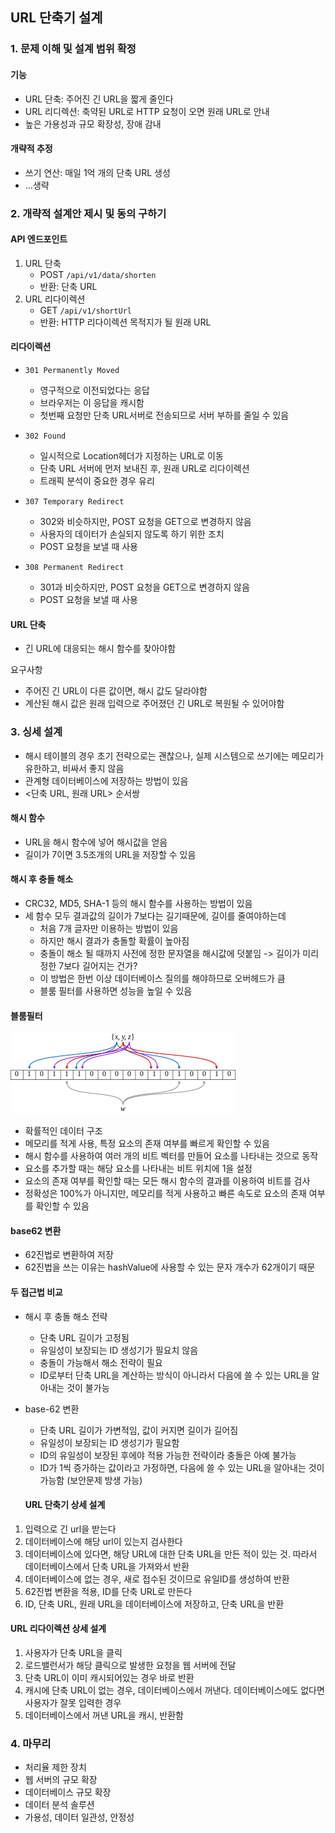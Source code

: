 ## URL 단축기 설계

### 1. 문제 이해 및 설계 범위 확정

#### 기능

- URL 단축: 주어진 긴 URL을 짧게 줄인다
- URL 리디렉션: 축약된 URL로 HTTP 요청이 오면 원래 URL로 안내
- 높은 가용성과 규모 확장성, 장애 감내

#### 개략적 추정

- 쓰기 연산: 매일 1억 개의 단축 URL 생성
- ...생략

### 2. 개략적 설계안 제시 및 동의 구하기

#### API 엔드포인트

1. URL 단축
   - POST `/api/v1/data/shorten`
   - 반환: 단축 URL
2. URL 리다이렉션
   - GET `/api/v1/shortUrl`
   - 반환: HTTP 리다이렉션 목적지가 될 원래 URL

#### 리다이렉션

- `301 Permanently Moved`

  - 영구적으로 이전되었다는 응답
  - 브라우저는 이 응답을 캐시함
  - 첫번째 요청만 단축 URL서버로 전송되므로 서버 부하를 줄일 수 있음

- `302 Found`

  - 일시적으로 Location헤더가 지정하는 URL로 이동
  - 단축 URL 서버에 먼저 보내진 후, 원래 URL로 리다이렉션
  - 트래픽 분석이 중요한 경우 유리

- `307 Temporary Redirect`

  - 302와 비슷하지만, POST 요청을 GET으로 변경하지 않음
  - 사용자의 데이터가 손실되지 않도록 하기 위한 조치
  - POST 요청을 보낼 때 사용

- `308 Permanent Redirect`
  - 301과 비슷하지만, POST 요청을 GET으로 변경하지 않음
  - POST 요청을 보낼 때 사용

#### URL 단축

- 긴 URL에 대응되는 해시 함수를 찾아야함

요구사항

- 주어진 긴 URL이 다른 값이면, 해시 값도 달라야함
- 계산된 해시 값은 원래 입력으로 주어졌던 긴 URL로 복원될 수 있어야함

### 3. 싱세 설계

- 해시 테이블의 경우 초기 전략으로는 괜찮으나, 실제 시스템으로 쓰기에는 메모리가 유한하고, 비싸서 좋지 않음
- 관계형 데이터베이스에 저장하는 방법이 있음
- <단축 URL, 원래 URL> 순서쌍

#### 해시 함수

- URL을 해시 함수에 넣어 해시값을 얻음
- 길이가 7이면 3.5조개의 URL을 저장할 수 있음

#### 해시 후 충돌 해소

- CRC32, MD5, SHA-1 등의 해시 함수를 사용하는 방법이 있음
- 세 함수 모두 결과값의 길이가 7보다는 길기때문에, 길이를 줄여야하는데
  - 처음 7개 글자만 이용하는 방법이 있음
  - 하지만 해시 결과가 충돌할 확률이 높아짐
  - 충돌이 해소 될 때까지 사전에 정한 문자열을 해시값에 덧붙임 -> 길이가 미리 정한 7보다 길어지는 건가?
  - 이 방법은 한번 이상 데이터베이스 질의를 해야하므로 오버헤드가 큼
  - 블룸 필터를 사용하면 성능을 높일 수 있음

#### 블룸필터

<img src = '../../image/bloom-filter.png'>

- 확률적인 데이터 구조
- 메모리를 적게 사용, 특정 요소의 존재 여부를 빠르게 확인할 수 있음
- 해시 함수를 사용하여 여러 개의 비트 벡터를 만들어 요소를 나타내는 것으로 동작
- 요소를 추가할 때는 해당 요소를 나타내는 비트 위치에 1을 설정
- 요소의 존재 여부를 확인할 때는 모든 해시 함수의 결과를 이용하여 비트를 검사
- 정확성은 100%가 아니지만, 메모리를 적게 사용하고 빠른 속도로 요소의 존재 여부를 확인할 수 있음

#### base62 변환

- 62진법로 변환하여 저장
- 62진법을 쓰는 이유는 hashValue에 사용할 수 있는 문자 개수가 62개이기 때문

#### 두 접근법 비교

- 해시 후 충돌 해소 전략

  - 단축 URL 길이가 고정됨
  - 유일성이 보장되는 ID 생성기가 필요치 않음
  - 충돌이 가능해서 해소 전략이 필요
  - ID로부터 단축 URL을 계산하는 방식이 아니라서 다음에 쓸 수 있는 URL을 알아내는 것이 불가능

- base-62 변환

  - 단축 URL 길이가 가변적임, 값이 커지면 길이가 길어짐
  - 유일성이 보장되는 ID 생성기가 필요함
  - ID의 유일성이 보장된 후에야 적용 가능한 전략이라 충돌은 아예 불가능
  - ID가 1씩 증가하는 값이라고 가정하면, 다음에 쓸 수 있는 URL을 알아내는 것이 가능함 (보안문제 방생 가능)

  #### URL 단축기 상세 설계

1. 입력으로 긴 url을 받는다
2. 데이터베이스에 해당 url이 있는지 검사한다
3. 데이터베이스에 있다면, 해당 URL에 대한 단축 URL을 만든 적이 있는 것. 따라서 데이터베이스에서 단축 URL을 가져와서 반환
4. 데이터베이스에 없는 경우, 새로 접수된 것이므로 유일ID를 생성하여 반환
5. 62진법 변환을 적용, ID를 단축 URL로 만든다
6. ID, 단축 URL, 원래 URL을 데이터베이스에 저장하고, 단축 URL을 반환

#### URL 리다이렉션 상세 설계

1. 사용자가 단축 URL을 클릭
2. 로드밸런서가 해당 클릭으로 발생한 요청을 웹 서버에 전달
3. 단축 URL이 이미 캐시되어있는 경우 바로 반환
4. 캐시에 단축 URL이 없는 경우, 데이터베이스에서 꺼낸다. 데이터베이스에도 없다면 사용자가 잘못 입력한 경우
5. 데이터베이스에서 꺼낸 URL을 캐시, 반환함

### 4. 마무리

- 처리율 제한 장치
- 웹 서버의 규모 확장
- 데이터베이스 규모 확장
- 데이터 분석 솔루션
- 가용성, 데이터 일관성, 안정성
